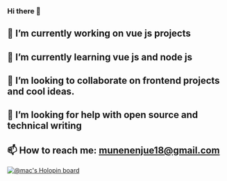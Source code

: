 ### Hi there 👋

<!--
**munene-m/munene-m** is a ✨ _special_ ✨ repository because its `README.md` (this file) appears on your GitHub profile.
-->

## 🔭 I’m currently working on vue js projects
## 🌱 I’m currently learning vue js and node js
## 👯 I’m looking to collaborate on frontend projects and cool ideas.
## 🤔 I’m looking for help with open source and technical writing
## 📫 How to reach me: munenenjue18@gmail.com
[![@mac's Holopin board](https://holopin.io/api/user/board?user=mac)](https://holopin.io/@mac)


